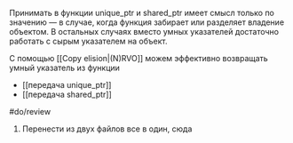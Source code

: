 Принимать в функции unique_ptr и shared_ptr имеет смысл только по значению — в случае, когда функция забирает или разделяет владение объектом. В остальных случаях вместо умных указателей достаточно работать с сырым указателем на объект.

С помощью [[Copy elision|(N)RVO]] можем эффективно возвращать умный указатель из функции

* [[передача unique_ptr]]
* [[передача shared_ptr]]

#do/review 
1. Перенести из двух файлов все в один, сюда